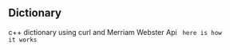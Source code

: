 ## Dictionary

c++ dictionary using curl and Merriam Webster Api
<code>
  here is how it works
</code>
